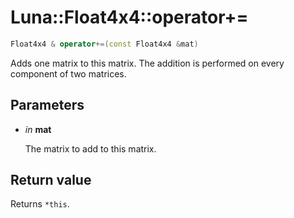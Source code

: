 # Luna::Float4x4::operator+=

```c++
Float4x4 & operator+=(const Float4x4 &mat)
```

Adds one matrix to this matrix. The addition is performed on every component of two matrices. 



## Parameters
* *in* **mat**

    The matrix to add to this matrix. 

## Return value
Returns `*this`. 

